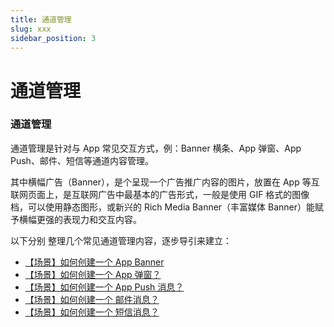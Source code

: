 ```yaml
---
title: 通道管理
slug: xxx
sidebar_position: 3
---
```



# 通道管理

### 通道管理

通道管理是针对与  App 常见交互方式，例：Banner 横条、App 弹窗、App Push、邮件、短信等通道内容管理。

其中横幅广告（Banner），是个呈现一个广告推广内容的图片，放置在 App 等互联网页面上，是互联网广告中最基本的广告形式，一般是使用 GIF 格式的图像档，可以使用静态图形，或新兴的 Rich Media Banner（丰富媒体 Banner）能赋予横幅更强的表现力和交互内容。

以下分别 整理几个常见通道管理内容，逐步导引来建立：

- [【场景】如何创建一个 App Banner](./YXFMwr7G9iMBwdki1sicDycUnle) 
- [【场景】如何创建一个 App 弹窗？](./QiYrwKk0AikUSpkQRtOct87bnQB) 
- [【场景】如何创建一个 App Push 消息？](./TyAnwpS7viTqgDkFPtocMBlKnhf) 
- [【场景】如何创建一个 邮件消息？](./HOJWw8cmCimIx3kSOlvcyH4Inwb) 
- [【场景】如何创建一个 短信消息？](./Gq73wjUUYiHaUNk1H8rcKVmHnZg) 

